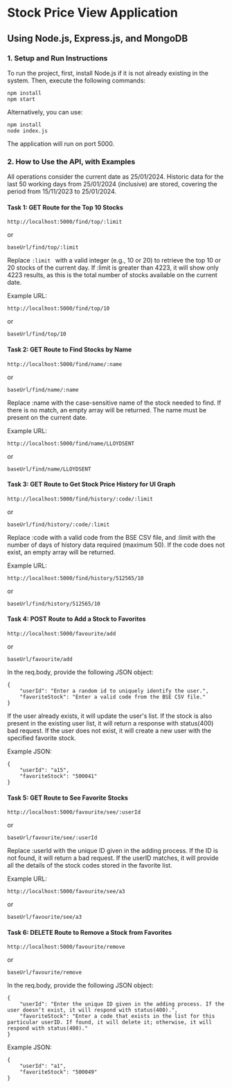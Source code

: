 # Stock Price View Application

## Using Node.js, Express.js, and MongoDB

### 1. Setup and Run Instructions

To run the project, first, install Node.js if it is not already existing in the system. Then, execute the following commands:

```
npm install
npm start
```
Alternatively, you can use:
```
npm install
node index.js
```
The application will run on port 5000.

### 2. How to Use the API, with Examples
All operations consider the current date as 25/01/2024. Historic data for the last 50 working days from 25/01/2024 (inclusive) are stored, covering the period from 15/11/2023 to 25/01/2024.

#### Task 1: GET Route for the Top 10 Stocks
```
http://localhost:5000/find/top/:limit
```
or
```
baseUrl/find/top/:limit
```
Replace ```:limit ``` with a valid integer (e.g., 10 or 20) to retrieve the top 10 or 20 stocks of the current day. If :limit is greater than 4223, it will show only 4223 results, as this is the total number of stocks available on the current date.

Example URL:
```
http://localhost:5000/find/top/10
```
or
```
baseUrl/find/top/10
```

#### Task 2: GET Route to Find Stocks by Name
```
http://localhost:5000/find/name/:name
```
or
```
baseUrl/find/name/:name
```
Replace :name with the case-sensitive name of the stock needed to find. If there is no match, an empty array will be returned. The name must be present on the current date.

Example URL:
```
http://localhost:5000/find/name/LLOYDSENT
```
or
```
baseUrl/find/name/LLOYDSENT
```

#### Task 3: GET Route to Get Stock Price History for UI Graph
```
http://localhost:5000/find/history/:code/:limit
```
or
```
baseUrl/find/history/:code/:limit
````

Replace :code with a valid code from the BSE CSV file, and :limit with the number of days of history data required (maximum 50). If the code does not exist, an empty array will be returned.

Example URL:
```
http://localhost:5000/find/history/512565/10
```
or
```
baseUrl/find/history/512565/10
```

#### Task 4: POST Route to Add a Stock to Favorites
```
http://localhost:5000/favourite/add
```
or
```
baseUrl/favourite/add
```
In the req.body, provide the following JSON object:
```
{
    "userId": "Enter a random id to uniquely identify the user.",
    "favoriteStock": "Enter a valid code from the BSE CSV file."
}
```
If the user already exists, it will update the user's list. If the stock is also present in the existing user list, it will return a response with status(400) bad request. If the user does not exist, it will create a new user with the specified favorite stock.

Example JSON:
```
{
    "userId": "a15",
    "favoriteStock": "500041"
}
```

#### Task 5: GET Route to See Favorite Stocks
```
http://localhost:5000/favourite/see/:userId
```
or
```
baseUrl/favourite/see/:userId
```
Replace :userId with the unique ID given in the adding process. If the ID is not found, it will return a bad request. If the userID matches, it will provide all the details of the stock codes stored in the favorite list.

Example URL:
```
http://localhost:5000/favourite/see/a3
```
or
```
baseUrl/favourite/see/a3
```


#### Task 6: DELETE Route to Remove a Stock from Favorites
```
http://localhost:5000/favourite/remove
```
or
```
baseUrl/favourite/remove
```
In the req.body, provide the following JSON object:
```
{
    "userId": "Enter the unique ID given in the adding process. If the user doesn’t exist, it will respond with status(400).",
    "favoriteStock": "Enter a code that exists in the list for this particular userID. If found, it will delete it; otherwise, it will respond with status(400)."
}
```
Example JSON:
```
{
    "userId": "a1",
    "favoriteStock": "500049"
}
```
